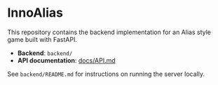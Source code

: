# InnoAlias

This repository contains the backend implementation for an Alias style game built with FastAPI.

- **Backend**: `backend/`
- **API documentation**: [docs/API.md](docs/API.md)

See `backend/README.md` for instructions on running the server locally.
